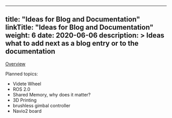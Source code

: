 
---
title: "Ideas for Blog and Documentation"
linkTitle: "Ideas for Blog and Documentation"
weight: 6
date: 2020-06-06
description: >
  Ideas what to add next as a blog entry or to the documentation
---

[Overview](/docs/overview/)

Planned topics:

- Videte Wheel
- ROS 2.0
- Shared Memory, why does it matter?
- 3D Printing
- brushless gimbal controller
- Navio2 board

